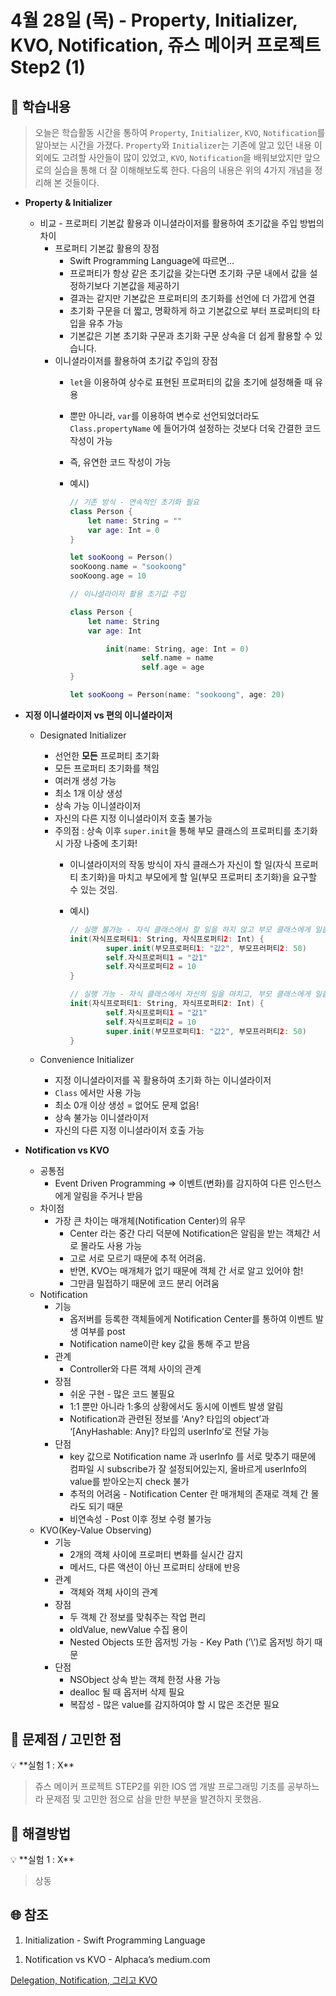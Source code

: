 # 4월 28일 (목) - Property, Initializer, KVO, Notification, 쥬스 메이커 프로젝트 Step2 (1)

## 🐣 학습내용

> 오늘은 학습활동 시간을 통하여 `Property`, `Initializer`, `KVO`, `Notification`를 알아보는 시간을 가졌다. `Property`와 `Initializer`는 기존에 알고 있던 내용 이외에도 고려할 사안들이 많이 있었고, `KVO`, `Notification`을 배워보았지만 앞으로의 실습을 통해 더 잘 이해해보도록 한다. 다음의 내용은 위의 4가지 개념을 정리해 본 것들이다.
> 

- **Property & Initializer**
    - 비교 - 프로퍼티 기본값 활용과 이니셜라이저를 활용하여 초기값을 주입 방법의 차이
        - 프로퍼티 기본값 활용의 장점
            - Swift Programming Language에 따르면...
            - 프로퍼티가 항상 같은 초기값을 갖는다면 초기화 구문 내에서 값을 설정하기보다 기본값을 제공하기
            - 결과는 같지만 기본값은 프로퍼티의 초기화를 선언에 더 가깝게 연결
            - 초기화 구문을 더 짧고, 명확하게 하고 기본값으로 부터 프로퍼티의 타입을 유추 가능
            - 기본값은 기본 초기화 구문과 초기화 구문 상속을 더 쉽게 활용할 수 있습니다.
        - 이니셜라이저를 활용하여 초기값 주입의 장점
            - `let`을 이용하여 상수로 표현된 프로퍼티의 값을 초기에 설정해줄 때 유용
            - 뿐만 아니라, `var`를 이용하여 변수로 선언되었더라도 `Class.propertyName` 에 들어가여 설정하는 것보다 더욱 간결한 코드 작성이 가능
            - 즉, 유연한 코드 작성이 가능
            - 예시)
                
                ```swift
                // 기존 방식 - 연속적인 초기화 필요
                class Person {
                    let name: String = ""
                    var age: Int = 0
                }
                
                let sooKoong = Person()
                sooKoong.name = "sookoong"
                sooKoong.age = 10
                
                // 이니셜라이저 활용 초기값 주입
                
                class Person {
                    let name: String
                    var age: Int
                
                		init(name: String, age: Int = 0)
                				self.name = name
                				self.age = age
                }
                
                let sooKoong = Person(name: "sookoong", age: 20)
                ```
                
    
- **지정 이니셜라이저 vs 편의 이니셜라이저**
    - Designated Initializer
        - 선언한 **모든** 프로퍼티 초기화
        - 모든 프로퍼티 초기화를 책임
        - 여러개 생성 가능
        - 최소 1개 이상 생성
        - 상속 가능 이니셜라이저
        - 자신의 다른 지정 이니셜라이저 호출 불가능
        - 주의점 : 상속 이후 `super.init`을 통해 부모 클래스의 프로퍼티를 초기화 시 가장 나중에 초기화!
            - 이니셜라이저의 작동 방식이 자식 클래스가 자신이 할 일(자식 프로퍼티 초기화)을 마치고 부모에게 할 일(부모 프로퍼티 초기화)을 요구할 수 있는 것임.
            - 예시)
                
                ```swift
                // 실행 불가능 - 자식 클래스에서 할 일을 하지 않고 부모 클래스에게 일을 먼저 강요해서!
                init(자식프로퍼티1: String, 자식프로퍼티2: Int) {
                		super.init(부모프로퍼티1: "값2", 부모프러퍼티2: 50)
                		self.자식프로퍼티1 = "값1"
                		self.자식프로퍼티2 = 10
                }
                
                // 실행 가능 - 자식 클래스에서 자신의 일을 마치고, 부모 클래스에게 일을 요구해서!
                init(자식프로퍼티1: String, 자식프로퍼티2: Int) {
                		self.자식프로퍼티1 = "값1"
                		self.자식프로퍼티2 = 10
                		super.init(부모프로퍼티1: "값2", 부모프러퍼티2: 50)
                }
                ```
                
    - Convenience Initializer
        - 지정 이니셜라이저를 꼭 활용하여 초기화 하는 이니셜라이저
        - `Class` 에서만 사용 가능
        - 최소 0개 이상 생성 = 없어도 문제 없음!
        - 상속 불가능 이니셜라이저
        - 자신의 다른 지정 이니셜라이저 호출 가능
        
- **Notification vs KVO**
    - 공통점
        - Event Driven Programming ⇒ 이벤트(변화)를 감지하여 다른 인스턴스에게 알림을 주거나 받음
    - 차이점
        - 가장 큰 차이는 매개체(Notification Center)의 유무
            - Center 라는 중간 다리 덕분에 Notification은 알림을 받는 객체간 서로 몰라도 사용 가능
            - 고로 서로 모르기 때문에 추적 어려움.
            - 반면, KVO는 매개체가 없기 때문에 객체 간 서로 알고 있어야 함!
            - 그만큼 밀접하기 때문에 코드 분리 어려움
    - Notification
        - 기능
            - 옵저버를 등록한 객체들에게 Notification Center를 통하여 이벤트 발생 여부를 post
            - Notification name이란 key 값을 통해 주고 받음
        - 관계
            - Controller와 다른 객체 사이의 관계
        - 장점
            - 쉬운 구현 - 많은 코드 불필요
            - 1:1 뿐만 아니라 1:多의 상황에서도 동시에 이벤트 발생 알림
            - Notification과 관련된 정보를 ‘Any? 타입의 object’과 ‘[AnyHashable: Any]? 타입의 userInfo’로 전달 가능
        - 단점
            - key 값으로 Notification name 과 userInfo 를 서로 맞추기 때문에 컴파일 시 subscribe가 잘 설정되어있는지, 올바르게 userInfo의 value를 받아오는지 check 불가
            - 추적의 어려움 - Notification Center 란 매개체의 존재로 객체 간 몰라도 되기 때문
            - 비연속성 - Post 이후 정보 수령 불가능
    - KVO(Key-Value Observing)
        - 기능
            - 2개의 객체 사이에 프로퍼티 변화를 실시간 감지
            - 메서드, 다른 액션이 아닌 프로퍼티 상태에 반응
        - 관계
            - 객체와 객체 사이의 관계
        - 장점
            - 두 객체 간 정보를 맞춰주는 작업 편리
            - oldValue, newValue 수집 용이
            - Nested Objects 또한 옵저빙 가능 - Key Path (’\’)로 옵저빙 하기 때문
        - 단점
            - NSObject 상속 받는 객체 한정 사용 가능
            - dealloc 될 때 옵저버 삭제 필요
            - 복잡성 - 많은 value를 감지하여야 할 시 많은 조건문 필요

## 🐥 문제점 / 고민한 점

<aside>
💡 **실험 1 : X**

</aside>

> 쥬스 메이커 프로젝트 STEP2를 위한 IOS 앱 개발 프로그래밍 기초를 공부하느라 문제점 및 고민한 점으로 삼을 만한 부분을 발견하지 못했음.
> 

## 🐓 해결방법

<aside>
💡 **실험 1 : X**

</aside>

> 상동
> 

## 🌐 참조

1. Initialization - Swift Programming Language

[](https://docs.swift.org/swift-book/LanguageGuide/Initialization.html)

1. Notification vs KVO - Alphaca’s medium.com

[Delegation, Notification, 그리고 KVO](https://medium.com/@Alpaca_iOSStudy/delegation-notification-%EA%B7%B8%EB%A6%AC%EA%B3%A0-kvo-82de909bd29)